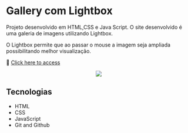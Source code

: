 # Gallery com Lightbox

Projeto desenvolvido em HTML,CSS e Java Script. O site desenvolvido é uma galeria de imagens utilizando Lightbox.

O Lightbox permite que ao passar o mouse a imagem seja ampliada possibilitando melhor visualização.

🔗 [Click here to access](https://n4ju15.github.io/gallery/)

<div align="center">
<img src="./assets/.gif">
</div>

## Tecnologias

- HTML
- CSS
- JavaScript
- Git and Github

